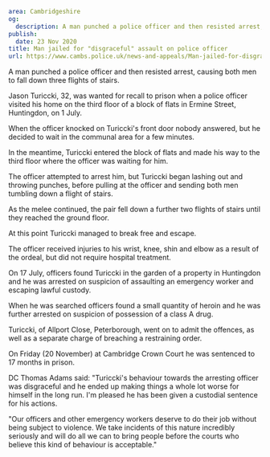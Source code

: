 ```yaml
area: Cambridgeshire
og:
  description: A man punched a police officer and then resisted arrest, causing both men to fall down three flights of stairs.
publish:
  date: 23 Nov 2020
title: Man jailed for "disgraceful" assault on police officer
url: https://www.cambs.police.uk/news-and-appeals/Man-jailed-for-disgraceful-assault-on-police-officer
```

A man punched a police officer and then resisted arrest, causing both men to fall down three flights of stairs.

Jason Turiccki, 32, was wanted for recall to prison when a police officer visited his home on the third floor of a block of flats in Ermine Street, Huntingdon, on 1 July.

When the officer knocked on Turiccki's front door nobody answered, but he decided to wait in the communal area for a few minutes.

In the meantime, Turiccki entered the block of flats and made his way to the third floor where the officer was waiting for him.

The officer attempted to arrest him, but Turiccki began lashing out and throwing punches, before pulling at the officer and sending both men tumbling down a flight of stairs.

As the melee continued, the pair fell down a further two flights of stairs until they reached the ground floor.

At this point Turiccki managed to break free and escape.

The officer received injuries to his wrist, knee, shin and elbow as a result of the ordeal, but did not require hospital treatment.

On 17 July, officers found Turiccki in the garden of a property in Huntingdon and he was arrested on suspicion of assaulting an emergency worker and escaping lawful custody.

When he was searched officers found a small quantity of heroin and he was further arrested on suspicion of possession of a class A drug.

Turiccki, of Allport Close, Peterborough, went on to admit the offences, as well as a separate charge of breaching a restraining order.

On Friday (20 November) at Cambridge Crown Court he was sentenced to 17 months in prison.

DC Thomas Adams said: "Turiccki's behaviour towards the arresting officer was disgraceful and he ended up making things a whole lot worse for himself in the long run. I'm pleased he has been given a custodial sentence for his actions.

"Our officers and other emergency workers deserve to do their job without being subject to violence. We take incidents of this nature incredibly seriously and will do all we can to bring people before the courts who believe this kind of behaviour is acceptable."
